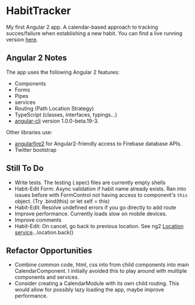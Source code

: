 # HabitTracker
My first Angular 2 app. A calendar-based approach to tracking succes/failure when establishing a new habit. You can find a live running version [here](http://seanlloyd.org/habit-tracker/).

## Angular 2 Notes
The app uses the following Angular 2 features:
* Components
* Forms
* Pipes
* services
* Routing (Path Location Strategy)
* TypeScript (classes, interfaces, typings...)
* [angular-cli](https://github.com/angular/angular-cli) version 1.0.0-beta.19-3.

Other libraries use:
* [angularfire2](https://github.com/angular/angularfire2) for Angular2-friendly access to Firebase database APIs.
* Twitter bootstrap

## Still To Do
* Write tests. The testing (.spec) files are currently empty shells
* Habit-Edit Form: Async validation if habit name already exists. Ran into issues before with FormControl not having access to component's `this` object. (Try .bind(this) or let self = this)
* Habit-Edit: Resolve undefined errors if you go directly to add route
* Improve performance. Currently loads slow on mobile devices.
* Improve comments
* Habit-Edit: On cancel, go back to previous location. See ng2 [Location service](https://angular.io/docs/ts/latest/api/common/index/Location-class.html#!#back-anchor)...location.back()

## Refactor Opportunities
* Combine common code, html, css into from child components into main CalendarComponent. I initially avoided this to play around with multiple components and services.
* Consider creating a CalendarModule with its own child routing. This would allow for possibly lazy loading the app, maybe improve performance.
